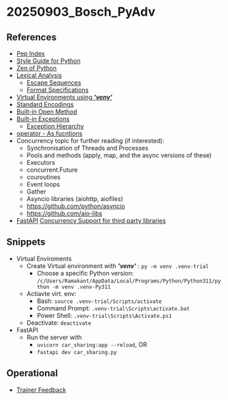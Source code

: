 # 20250903_Bosch_PyAdv

## References
* [Pep Index](https://peps.python.org/#)
* [Style Guide for Python](https://peps.python.org/pep-0008/)
* [Zen of Python](https://peps.python.org/pep-0020/)
* [Lexical Analysis](https://docs.python.org/3.11/reference/lexical_analysis.html#lexical-analysis)
    * [Escape Sequences](https://docs.python.org/3.11/reference/lexical_analysis.html#escape-sequences)
    * [Format Specifications](https://docs.python.org/3.11/library/string.html#format-specification-mini-language)
* [Virtual Environments using __*'venv'*__ ](https://docs.python.org/3/library/venv.html#module-venv)
* [Standard Encodings](https://docs.python.org/3/library/codecs.html)
* [Built-in Open Method](https://docs.python.org/3/library/functions.html#open)
* [Built-in Exceptions](https://docs.python.org/3/library/exceptions.html)
    * [Exception Hierarchy](https://docs.python.org/3/library/exceptions.html#exception-hierarchy)
* [operator - As fucntions](https://docs.python.org/3/library/operator.html#module-operator)
* Concurrency topic for further reading (if interested):
    * Synchronisation of Threads and Processes
    * Pools and methods (apply, map, and the async versions of these)
    * Executors
    * concurrent.Future
    * couroutines
    * Event loops
    * Gather
    * Asyncio libraries (aiohttp, aiofiles) 
    * https://github.com/python/asyncio
    * https://github.com/aio-libs
* [FastAPI](https://fastapi.tiangolo.com/)
    [Concurrency Support for third party libraries](https://fastapi.tiangolo.com/async/?h=third+party+librari#in-a-hurry)

## Snippets
* Virtual Enviroments
    * Create Virtual environment with __*'venv'*__ : `py -m venv .venv-trial`
        * Choose a specific Python version: `/c/Users/Ramakant/AppData/Local/Programs/Python/Python311/python -m venv .venv-Py311`
    * Actiavte virt. env:
        * Bash: `source .venv-trial/Scripts/activate`
        * Command Prompt: `.venv-trial\Scripts\activate.bat`
        * Power Shell: `.venv-trial\Scripts\Activate.ps1`
    * Deactivate: `deactivate`
* FastAPI
    * Run the server with 
        * `uvicorn car_sharing:app --reload`, OR
        * `fastapi dev car_sharing.py`

## Operational
* [Trainer Feedback](https://forms.gle/BfGFANkbAN9tSUZg9)
